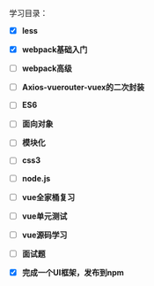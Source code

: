 学习目录：

- [x] **less**
- [x] **webpack基础入门**
- [ ] **webpack高级**
- [ ] **Axios-vuerouter-vuex的二次封装**
- [ ] **ES6**
- [ ] **面向对象**
- [ ] **模块化**
- [ ] **css3**
- [ ] **node.js**
- [ ] **vue全家桶复习**
- [ ] **vue单元测试**
- [ ] **vue源码学习**
- [ ] **面试题**

- [x] **完成一个UI框架，发布到npm**

